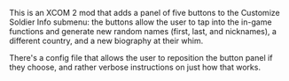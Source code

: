 This is an XCOM 2 mod that adds a panel of five buttons to the Customize Soldier Info submenu: the buttons allow the user to tap into the in-game functions and generate new random names (first, last, and nicknames), a different country, and a new biography at their whim.

There's a config file that allows the user to reposition the button panel if they choose, and rather verbose instructions on just how that works.
